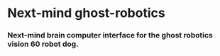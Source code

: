 # Next-mind ghost-robotics
### Next-mind brain computer interface for the ghost robotics vision 60 robot dog.
